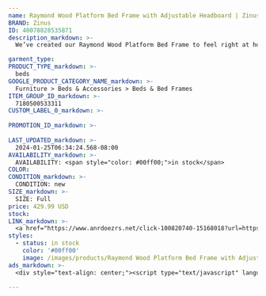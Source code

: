 ```yaml
---
name: Raymond Wood Platform Bed Frame with Adjustable Headboard | Zinus Full
BRAND: Zinus
ID: 40078828535871
description_markdown: >-
  We’ve created our Raymond Wood Platform Bed Frame to feel right at home as the focal point in your suite or guest room. This foundation features a modern spin on classic mid-century design, accentuated by its gold tapered legs, deep brown wood tone and of course, an exquisite, adjustable headboard that can be customized during assembly to suit the height of your existing mattress perfectly.

garment_type:
PRODUCT_TYPE_markdown: >-
  beds
GOOGLE_PRODUCT_CATEGORY_NAME_markdown: >-
  Furniture > Beds & Accessories > Beds & Bed Frames
ITEM_GROUP_ID_markdown: >-
  7180500533311
CUSTOM_LABEL_0_markdown: >-
  
PROMOTION_ID_markdown: >-
  
LAST_UPDATED_markdown: >-
  2024-01-25T06:34:24.568-08:00
AVAILABILITY_markdown: >-
  AVAILABILITY: <span style="color: #00ff00;">in stock</span>
COLOR:
CONDITION_markdown: >-
  CONDITION: new
SIZE_markdown: >-
  SIZE: Full
price: 429.99 USD
stock: 
LINK_markdown: >-
  <a href="https://www.anrdoezrs.net/click-100820740-15168018?url=https%3A%2F%2Fwww.zinus.com%2Fproducts%2Fraymond-wood-platform-bed-frame-with-adjustable-headboard%3Fvariant%3D40078828535871" target="_blank" style="display: inline-block; padding: 10px 20px; font-size: 16px; text-align: center; text-decoration: none; cursor: pointer; border: 1px solid #3498db; color: #3498db; background-color: #fff; border-radius: 5px; transition: background-color 0.3s;">Go to Product</a>
styles:
  - status: in stock
    color: '#00ff00'
    image: /images/products/Raymond Wood Platform Bed Frame with Adjustable Headboard _ Zinus Full/1_RaymondWoodPlatformBedFrameWithAdjustableHeadboardHeight.jpg
ads_markdown: >-
  <div style="text-align: center;"><script type="text/javascript" language="javascript" src="https://www.kqzyfj.com/placeholder-53972247?target=_top&mouseover=N"></script></div>

---
```


